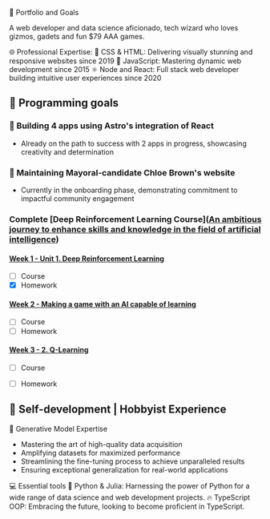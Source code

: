 🌟 Portfolio and Goals

A web developer and data science aficionado, tech wizard who loves gizmos, gadets and fun $79 AAA games.

🌐 Professional Expertise:
🎨 CSS & HTML: Delivering visually stunning and responsive websites since 2019
🚀 JavaScript: Mastering dynamic web development since 2015
⚛️ Node and React: Full stack web developer building intuitive user experiences since 2020

## 🎯 Programming goals 

### 🚀 Building 4 apps using Astro's integration of React 
- Already on the path to success with 2 apps in progress, showcasing creativity and determination

### 🌇 Maintaining Mayoral-candidate Chloe Brown's website
- Currently in the onboarding phase, demonstrating commitment to impactful community engagement

### Complete [Deep Reinforcement Learning Course]([An ambitious journey to enhance skills and knowledge in the field of artificial intelligence](https://huggingface.co/learn/deep-rl-course/unit1/summary?fw=pt))

#### [Week 1 - Unit 1. Deep Reinforcement Learning](https://huggingface.co/learn/deep-rl-course/unit1/introduction?fw=pt)
- [ ] Course
- [x] Homework

#### [Week 2 - Making a game with an AI capable of learning](https://huggingface.co/learn/deep-rl-course/unitbonus1/introduction?fw=pt)
- [ ] Course
- [ ] Homework

#### [Week 3 - 2. Q-Learning](https://huggingface.co/learn/deep-rl-course/unit2/introduction?fw=pt)
- [ ] Course
- [ ] Homework


## 🌟 Self-development | Hobbyist Experience

🧪 Generative Model Expertise

* Mastering the art of high-quality data acquisition
* Amplifying datasets for maximized performance
* Streamlining the fine-tuning process to achieve unparalleled results
* Ensuring exceptional generalization for real-world applications

💻 Essential tools
🐍 Python & Julia: Harnessing the power of Python for a wide range of data science and web development projects.
🔥 TypeScript OOP: Embracing the future, looking to become proficient in TypeScript.

